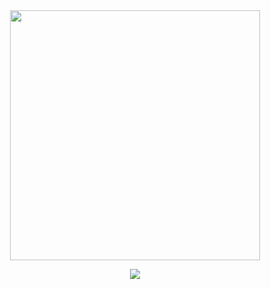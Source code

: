 <div align="center">
<img width="400" height="400" src="https://files.catbox.moe/ihr41h.png">
  
![](https://github.com/kittinan/spotify-github-profile][https://spotify-github-profile.kittinanx.com/api/view.svg?uid=31xj2mjpcf3mbqv2trhwb7533ioq&cover_image=true&theme=novatorem&show_offline=false&background_color=fef6fa&interchange=false&bar_color=ffffff&bar_color_cover=false)
